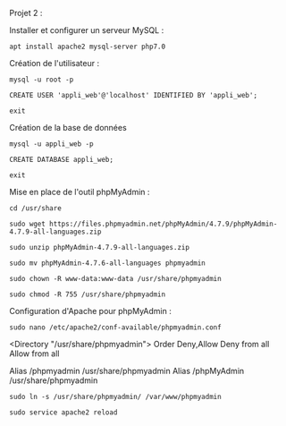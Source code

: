 Projet 2 : 

Installer et configurer un serveur MySQL :

`apt install apache2 mysql-server php7.0`


Création de l'utilisateur :

`mysql -u root -p`

`CREATE USER 'appli_web'@'localhost' IDENTIFIED BY 'appli_web';`

`exit`


Création de la base de données

`mysql -u appli_web -p`

`CREATE DATABASE appli_web;`

`exit` 


Mise en place de l'outil phpMyAdmin :

`cd /usr/share`

`sudo wget https://files.phpmyadmin.net/phpMyAdmin/4.7.9/phpMyAdmin-4.7.9-all-languages.zip`

`sudo unzip phpMyAdmin-4.7.9-all-languages.zip`

`sudo mv phpMyAdmin-4.7.6-all-languages phpmyadmin`

`sudo chown -R www-data:www-data /usr/share/phpmyadmin`

`sudo chmod -R 755 /usr/share/phpmyadmin`


Configuration d'Apache pour phpMyAdmin : 

`sudo nano /etc/apache2/conf-available/phpmyadmin.conf`

<Directory "/usr/share/phpmyadmin">
    Order Deny,Allow
    Deny from all
    Allow from all
 </Directory>

  Alias /phpmyadmin /usr/share/phpmyadmin
  Alias /phpMyAdmin /usr/share/phpmyadmin

`sudo ln -s /usr/share/phpmyadmin/ /var/www/phpmyadmin`

`sudo service apache2 reload`

